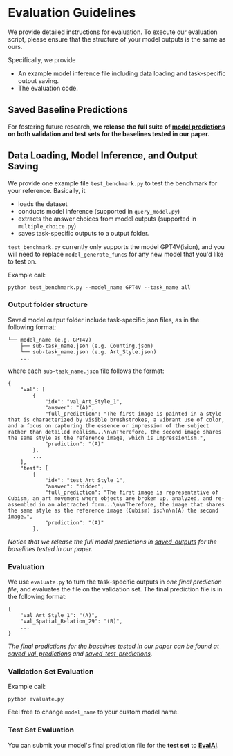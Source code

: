 # Evaluation Guidelines
We provide detailed instructions for evaluation. 
To execute our evaluation script, please ensure that the structure of your model outputs is the same as ours.

Specifically, we provide 
- An example model inference file including data loading and task-specific output saving.
- The evaluation code.

## Saved Baseline Predictions
For fostering future research, **we release the full suite of [model predictions](saved_outputs) on both validation and test sets for the baselines tested in our paper.** 


## Data Loading, Model Inference, and Output Saving
We provide one example file `test_benchmark.py` to test the benchmark for your reference. 
Basically, it
- loads the dataset
- conducts model inference (supported in `query_model.py`)
- extracts the answer choices from model outputs (supported in `multiple_choice.py`)
- saves task-specific outputs to a output folder.

`test_benchmark.py` currently only supports the model GPT4V(ision), and you will need to replace `model_generate_funcs` for any new model that you'd like to test on. 

Example call:
```
python test_benchmark.py --model_name GPT4V --task_name all
```

### Output folder structure
Saved model output folder include task-specific json files, as in the following format:

```
└── model_name (e.g. GPT4V)
    ├── sub-task_name.json (e.g. Counting.json)
    └── sub-task_name.json (e.g. Art_Style.json)
    ...
```

where each `sub-task_name.json` file follows the format:
```
{
    "val": [
        {
            "idx": "val_Art_Style_1",
            "answer": "(A)",
            "full_prediction": "The first image is painted in a style that is characterized by visible brushstrokes, a vibrant use of color, and a focus on capturing the essence or impression of the subject rather than detailed realism...\n\nTherefore, the second image shares the same style as the reference image, which is Impressionism.",
            "prediction": "(A)"
        },
        ...
    ],
    "test": [
        {
            "idx": "test_Art_Style_1",
            "answer": "hidden",
            "full_prediction": "The first image is representative of Cubism, an art movement where objects are broken up, analyzed, and re-assembled in an abstracted form...\n\nTherefore, the image that shares the same style as the reference image (Cubism) is:\n\n(A) the second image.",
            "prediction": "(A)"
        },
```

*Notice that we release the full model predictions in [saved_outputs](saved_outputs) for the baselines tested in our paper.*

### Evaluation

We use `evaluate.py` to turn the task-specific outputs in *one final prediction file*, and evaluates the file on the validation set. 
The final prediction file is in the following format:
```
{
    "val_Art_Style_1": "(A)",
    "val_Spatial_Relation_29": "(B)",
    ...
}

```

*The final predictions for the baselines tested in our paper can be found at [saved_val_predictions](saved_val_predictions) and [saved_test_predictions](saved_test_predictions).*

### Validation Set Evaluation
Example call:
```
python evaluate.py
```
Feel free to change `model_name` to your custom model name.

### Test Set Evaluation
You can submit your model's final prediction file for the **test set** to **[EvalAI](?)**.
